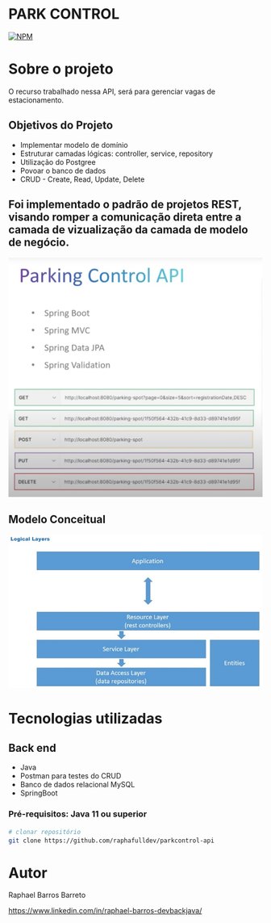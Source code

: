 # PARK CONTROL
[![NPM](https://img.shields.io/npm/l/react)](https://github.com/raphafulldev/assets/blob/main/LICENSE) 

# Sobre o projeto

O recurso trabalhado nessa API, será para gerenciar vagas de estacionamento.

## Objetivos do Projeto
- Implementar modelo de domínio
- Estruturar camadas lógicas: controller, service, repository
- Utilização do Postgree
- Povoar o banco de dados
- CRUD - Create, Read, Update, Delete


## Foi implementado o padrão de projetos REST, visando romper a comunicação direta entre a camada de vizualização da camada de modelo de negócio.
![](https://github.com/raphafulldev/assets/blob/main/images/Screenshot%202025-09-17%20at%2014.20.34.png)

## Modelo Conceitual
![Web 1](https://github.com/raphafulldev/assets/blob/main/images/2.jpeg)


# Tecnologias utilizadas
## Back end
- Java
- Postman para testes do CRUD
- Banco de dados relacional MySQL 
- SpringBoot

### Pré-requisitos: Java 11 ou superior

```bash
# clonar repositório
git clone https://github.com/raphafulldev/parkcontrol-api

```



# Autor

Raphael Barros Barreto

https://www.linkedin.com/in/raphael-barros-devbackjava/

